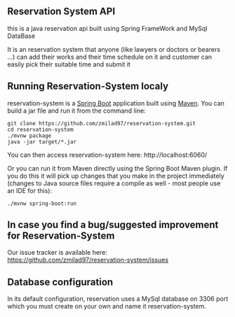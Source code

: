 ## Reservation System API
this is a java reservation api built using Spring FrameWork and MySql DataBase

It is an reservation system that anyone (like lawyers or doctors or   bearers ...) can add their works and their time schedule  on it and customer can easily pick their suitable time and submit it

## Running Reservation-System  localy
reservation-system is a [Spring Boot](https://spring.io/guides/gs/spring-boot) application built using [Maven](https://spring.io/guides/gs/maven/). You can build a jar file and run it from the command line:


```
git clone https://github.com/zmilad97/reservation-system.git
cd reservation-system
./mvnw package
java -jar target/*.jar
```

You can then access reservation-system here: http://localhost:6060/



Or you can run it from Maven directly using the Spring Boot Maven plugin. If you do this it will pick up changes that you make in the project immediately (changes to Java source files require a compile as well - most people use an IDE for this):

```
./mvnw spring-boot:run
```

## In case you find a bug/suggested improvement for Reservation-System
Our issue tracker is available here: https://github.com/zmilad97/reservation-system/issues


## Database configuration

In its default configuration, reservation uses a MySql database on 3306 port which you must
create on your own and name it reservation-system.




